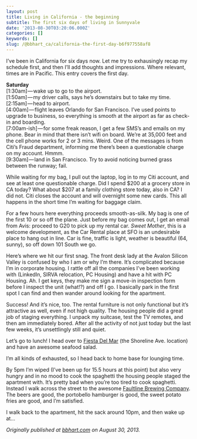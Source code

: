 ```yaml
---
layout: post
title: Living in California - the beginning
subtitle: The first six days of living in Sunnyvale
date: '2013-08-30T03:20:06.000Z'
categories: []
keywords: []
slug: /@bbhart_ca/california-the-first-day-b6f977558af8
---
```


I’ve been in California for six days now. Let me try to exhausingly recap my schedule first, and then I’ll add thoughts and impressions. Where relevant, times are in Pacific. This entry covers the first day.

**Saturday**  
\[1:30am\] — wake up to go to the airport.  
\[1:50am\] — my driver calls, says he’s downstairs but to take my time.  
\[2:15am\] — head to airport.  
\[4:00am\] — flight leaves Orlando for San Francisco. I’ve used points to upgrade to business, so everything is smooth at the airport as far as check-in and boarding.  
\[7:00am-ish\] — for some freak reason, I get a few SMS’s and emails on my phone. Bear in mind that there isn’t wifi on board. We’re at 35,000 feet and the cell phone works for 2 or 3 mins. Weird. One of the messages is from Citi’s Fraud department, informing me there’s been a questionable charge on my account. Hmmm.  
\[9:30am\] — land in San Francisco. Try to avoid noticing burned grass between the runway; fail.

While waiting for my bag, I pull out the laptop, log in to my Citi account, and see at least one questionable charge. Did I spend $200 at a grocery store in CA today? What about $207 at a family clothing store today, also in CA? I did not. Citi closes the account and will overnight some new cards. This all happens in the short time I’m waiting for baggage claim.

For a few hours here everything proceeds smooth-as-silk. My bag is one of the first 10 or so off the plane. Just before my bag comes out, I get an email from Avis: proceed to G20 to pick up my rental car. _Sweet Mother_, this is a welcome development, as the Car Rental place at SFO is an undesirable place to hang out in line. Car is fine, traffic is light, weather is beautiful (64, sunny), so off down 101 South we go.

Here’s where we hit our first snag. The front desk lady at the Avalon Silicon Valley is confused by who I am or why I’m there. It’s complicated because I’m in corporate housing. I rattle off all the companies I’ve been working with (LinkedIn, SIRVA relocation, PC Housing) and have a hit with PC Housing. Ah. I get keys, they make me sign a move-in inspection form before I inspect the unit (what!?) and off I go. I basically park in the first spot I can find and then wander around looking for the apartment.

Success! And it’s nice, too. The rental furniture is not only functional but it’s attractive as well, even if not high quality. The housing people did a great job of staging everything. I unpack my suitcase, test the TV remotes, and then am immediately bored. After all the activity of not just today but the last few weeks, it’s unsettlingly still and quiet.

Let’s go to lunch! I head over to [Fiesta Del Mar](http://www.yelp.com/biz/fiesta-del-mar-mountain-view) (the Shoreline Ave. location) and have an awesome seafood salad.

I’m all kinds of exhausted, so I head back to home base for lounging time.

By 5pm I’m wiped (I’ve been up for 15.5 hours at this point) but also very hungry and in no mood to cook the spaghetti the housing people staged the apartment with. It’s pretty bad when you’re too tired to cook spaghetti. Instead I walk across the street to the awesome [Faultline Brewing Company](http://www.faultlinebrewing.com/). The beers are good, the portobello hamburger is good, the sweet potato fries are good, and I’m satisfied.

I walk back to the apartment, hit the sack around 10pm, and then wake up at…

_Originally published at_ [_bbhart.com_](https://bbhart.com/california-the-first-day-a1ac0e88aff6) _on August 30, 2013._
